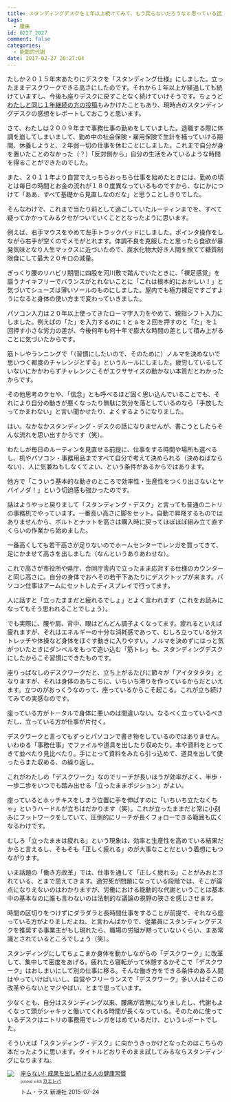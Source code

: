 ```yaml
---
title: スタンディングデスクを１年以上続けてみて、もう戻らないだろうなと思っている話
tags:
  - 腰痛
id: 0227_2027
comment: false
categories:
  - 能動的代謝
date: 2017-02-27 20:27:04
---
```


たしか２０１５年末あたりにデスクを「スタンディング仕様」にしました。立ったままデスクワークできる高さにしたのです。それから１年以上が経過しても続けていますし、今後も座りデスクに戻すことなく続けていけそうです。ちょうど[わたしと同じ１年継続の方の投稿](https://www.careertrek.com/daily/standing-work/)もみかけたこともあり、現時点のスタンディングデスクの感想をレポートしておこうと思います。<!--more-->

さて、わたしは２００９年まで事務仕事の勤めをしていました。退職する際に体調を崩してしまいまして、勤め中の社会保険・雇用保険で生計を補っていける期間、休養しようと、２年弱一切の仕事を休むことにしました。これまで自分が身を置いたことのなかった（？）「反対側から」自分の生活をみているような時間を得ることができたのでした。

また、２０１１年より自営でえっちらおっちら仕事を始めたときには、勤めの頃とは毎日の時間とお金の流れが１８０度異なっているものですから、なにかにつけて「ああ、すべて基礎から見直しなのだな」と思うことしきりでした。

そんなわけで、これまで当たり前として過ごしていたルーティンまでを、すべて疑ってかかってみるクセがついていくこととなったように思います。

例えば、右手マウスをやめて左手トラックパッドにしました。ポインタ操作をしながら右手が空くのでメモがとれます。体調不良を克服したと思ったら食欲が暴発気味となり人生マックスに近づいたので、炭水化物大好き人間を捨てて糖質制限食にして最大２０キロの減量。

ぎっくり腰のリハビリ期間に四股を河川敷で踏んでいたときに、「裸足感覚」を謳うナイキフリーでバランスがとれないことに「これは根本的におかしい！」と気づいてシューズは薄いソールのものにしました。屋内でも極力裸足ですごすようになると身体の使い方まで変わっていきました。

パソコン入力は２０年以上使ってきたローマ字入力をやめて、親指シフト入力にしました。例えばの「た」を入力するのに t と a を２回を押すのと「た」を１回押す小さな労力の差が、今後何年も何十年で膨大な時間の差として積み上がることに気づいたからです。

筋トレやランニングで「（習慣にしたいので、そのために）ノルマを決めないで思いつく都度のチャレンジとする」というルールにしました。疲労しているしていないにかかわらずチャレンジこそがエクササイズの動かない本質だとわかったからです。

その他思考のクセや、「信念」とも呼べるほど固く思い込んでいることでも、それにより自分の動きが悪くなったり無駄に気分を落としているのなら「手放したってかまわない」と言い聞かせたり、よくするようになりました。

はい。なかなかスタンディング・デスクの話になりませんが、書こうとしたらそんな流れを思い出すからです（笑）。

わたしが毎日のルーティンを見直せる前提に、仕事をする時間や場所も選べるし、机やパソコン・事務用品まですべて自分で考えて決められる（決めねばならない）、人に気兼ねもしなくてよい、という条件があるからではあります。

他方で「こういう基本的な動きのところで効率性・生産性をつくり出さないとヤバイノダ！」という切迫感も強かったのです。

話はようやっと戻りまして「スタンディング・デスク」と言っても普通のニトリの事務机でやっています。一番高い高さに脚をセット。自動で昇降するものではありませんから、ボルトとナットを高さは購入時に戻ってほぼほぼ組み立て直すくらいの作業から始めました。

一番高くしても若干高さが足りないのでホームセンターでレンガを買ってきて、足にかませて高さを出しました（なんというありあわせな）。

これで高さが市役所や県庁、合同庁舎内で立ったまま応対する仕様のカウンターと同じ高さに。自分の身体でおへその若干下あたりにデスクトップが来ます。パソコン仕事はアームにセットしたディスプレイで行ってます。

人に話すと「立ったままだと疲れるでしょ」とよく言われます（これをお読みになってもそう思われることでしょう）。

でも実際に、腰や肩、背中、眼はどんどん調子よくなってます。疲れるといえば疲れますが、それはエネルギーの十分な消耗感であって、むしろ立っている分ストレッチや体操など身体をほぐす動きに入りやすい。ノルマを決めずにはっと気がついたときにダンベルをもって追い込む「筋トレ」も、スタンディングデスクにしたからこそ習慣にできたものです。

座りっぱなしのデスクワークだと、立ち上がるたびに節々が「アイタタタタ」となりますが、それは身体のあちこちに、いちいち滞りを作っているからだといえます。立つのがおっくうなのって、座っているからこそ起こる。これが立ち続けてみての実感なのです。

座っている方がトータルで身体に悪いのは間違いない。なるべく立っているべきだし、立っている方が仕事が片付く。

デスクワークと言ってもずっとパソコンで書き物をしているのではありません。いわゆる「事務仕事」でファイルや道具を出したり収めたり。本や資料をとってきて並べたり見比べたり。手にとって資料をみたら引っ込めて、道具を出して使ったらまた収める、の繰り返し。

これがわたしの「デスクワーク」なのでリーチが長いほうが効率がよく、半歩・一歩二歩をいつでも踏み出せる「立ったままポジション」がよい。

座っているとホッチキスをしまう位置に手を伸ばすのに「いちいち立たなくちゃ」というハードルが立ちはだかります（笑）。これが立ったままだと常に小刻みにフットワークをしていて、圧倒的にリーチが長くフォローできる範囲も広くなるわけです。

むしろ「立ったままは疲れる」という現象は、効率と生産性を高めている結果だからと言えるし、そもそも「正しく疲れる」のが大事なことだという着想にもつながります。

いま話題の「働き方改革」では、仕事を通して「正しく疲れる」ことがみおとされている、とまで思えてきます。過労死が問題になっている段階では、そこが論点になりえないのはわかりますが、労働における能動的な代謝ということは基本中の基本なのに誰も言わないのは法制的な議論の視野の狭さを感じさせます。

時間の区切りをつけずにダラダラと長時間仕事をすることが前提で、それなら座っている方がよりましだよね、と言わんばかりで、従業員にスタンディングデスクを推奨する事業主がもし現れたら、職場の労組が黙っていないくらい、まあ常識とされているところでしょう（笑）。

スタンディングにしてちょこまか身体を動かしながらの「デスクワーク」に改革して、集中して密度をあげる。疲れたら寝転がって休憩するかそこで「デスクワーク」はおしまいにして別の仕事に移る。そんな働き方をできる条件のある人間はやっていけばいいし、自営やフリーランスで「デスクワーク」多い人はそこの改革やらないとマジやばい、とまで思っています。

少なくとも、自分はスタンディング以来、腰痛が皆無になりましたし、代謝もよくなって頭がシャキッと働いてくれる時間が長くなっている。そのために使っているデスクはニトリの事務用でレンガをはめているだけ、というレポートでした。

そういえば「スタンディング・デスク」に向かうきっかけとなったのはこちらの本だったように思います。タイトルどおりそのまま試してみるならスタンディングになりますね。

<div class="kaerebalink-box" style="text-align:left;padding-bottom:20px;font-size:small;/zoom: 1;overflow: hidden;"><div class="kaerebalink-image" style="float:left;margin:0 15px 10px 0;"><a href="https://www.amazon.co.jp/exec/obidos/ASIN/4105069217/ujina-22/" target="_blank" ><img src="https://images-fe.ssl-images-amazon.com/images/I/510mv5-nKHL._SL320_.jpg" style="border: none;" /></a></div><div class="kaerebalink-info" style="line-height:120%;/zoom: 1;overflow: hidden;"><div class="kaerebalink-name" style="margin-bottom:10px;line-height:120%"><a href="https://www.amazon.co.jp/exec/obidos/ASIN/4105069217/ujina-22/" target="_blank" >座らない!: 成果を出し続ける人の健康習慣</a><div class="kaerebalink-powered-date" style="font-size:8pt;margin-top:5px;font-family:verdana;line-height:120%">posted with <a href="https://kaereba.com" rel="nofollow" target="_blank">カエレバ</a></div></div><div class="kaerebalink-detail" style="margin-bottom:5px;">トム・ラス 新潮社 2015-07-24    </div><div class="kaerebalink-link1" style="margin-top:10px;"></div></div><div class="booklink-footer" style="clear: left"></div></div>
